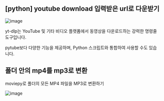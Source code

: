 ## [python] youtube download 입력받은 url로 다운받기

![image](https://github.com/user-attachments/assets/8d284744-8d94-4ad5-8221-eec51dcc8ac4)


yt-dlp는 YouTube 및 기타 비디오 플랫폼에서 동영상을 다운로드하는 강력한 명령줄 도구입니다. 

pytube보다 다양한 기능을 제공하며, Python 스크립트와 통합하여 사용할 수도 있습니다.



## 폴더 안의 mp4를 mp3로 변환

moviepy로 폴더의 모든 MP4 파일을 MP3로 변환하기

![image](https://github.com/user-attachments/assets/2fac79a4-b8a9-43ce-873f-79c6b69d91a6)
